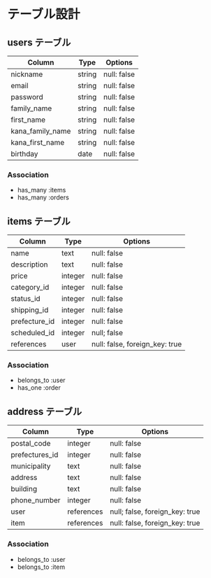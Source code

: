 # テーブル設計

## users テーブル

| Column           | Type   | Options     |
| ---------------- | ------ | ----------- |
| nickname         | string | null: false |
| email            | string | null: false |
| password         | string | null: false |
| family_name      | string | null: false |
| first_name       | string | null: false |
| kana_family_name | string | null: false |
| kana_first_name  | string | null: false |
| birthday         | date   | null: false |
### Association
- has_many :items
- has_many :orders


## items テーブル

| Column        | Type    | Options                        |
| ------------- | ------- | ------------------------------ |
| name          | text    | null: false                    |
| description   | text    | null: false                    |
| price         | integer | null: false                    |
| category_id   | integer | null: false                    |
| status_id     | integer | null: false                    |
| shipping_id   | integer | null: false                    |
| prefecture_id | integer | null: false                    |
| scheduled_id  | integer | null; false                    |
| references    | user    | null: false, foreign_key: true | 
### Association
- belongs_to :user
- has_one :order

## address テーブル

| Column           | Type       | Options                        |
| ---------------- | ---------- | ------------------------------ |
| postal_code      | integer    | null: false                    |
| prefectures_id   | integer    | null: false                    |
| municipality     | text       | null: false                    |
| address          | text       | null: false                    |
| building         | text       | null: false                    |
| phone_number     | integer    | null: false                    |
| user             | references | null; false, foreign_key: true |
| item             | references | null: false, foreign_key: true |
### Association
- belongs_to :user
- belongs_to :item